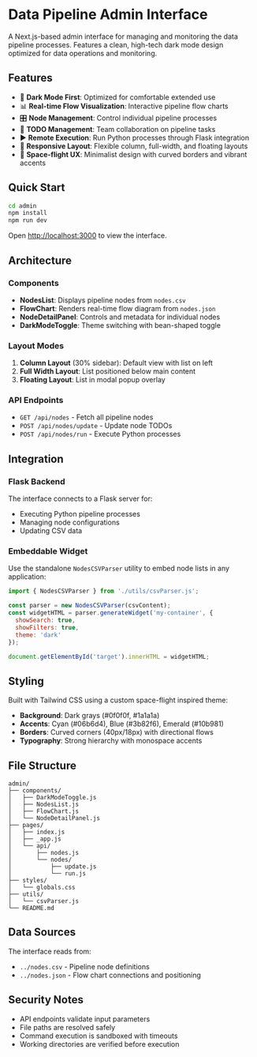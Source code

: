 # Data Pipeline Admin Interface

A Next.js-based admin interface for managing and monitoring the data pipeline processes. Features a clean, high-tech dark mode design optimized for data operations and monitoring.

## Features

- 🌙 **Dark Mode First**: Optimized for comfortable extended use
- 📊 **Real-time Flow Visualization**: Interactive pipeline flow charts
- 🎛️ **Node Management**: Control individual pipeline processes
- 📝 **TODO Management**: Team collaboration on pipeline tasks
- ▶️ **Remote Execution**: Run Python processes through Flask integration
- 📱 **Responsive Layout**: Flexible column, full-width, and floating layouts
- 🎨 **Space-flight UX**: Minimalist design with curved borders and vibrant accents

## Quick Start

```bash
cd admin
npm install
npm run dev
```

Open [http://localhost:3000](http://localhost:3000) to view the interface.

## Architecture

### Components

- **NodesList**: Displays pipeline nodes from `nodes.csv`
- **FlowChart**: Renders real-time flow diagram from `nodes.json`
- **NodeDetailPanel**: Controls and metadata for individual nodes
- **DarkModeToggle**: Theme switching with bean-shaped toggle

### Layout Modes

1. **Column Layout** (30% sidebar): Default view with list on left
2. **Full Width Layout**: List positioned below main content
3. **Floating Layout**: List in modal popup overlay

### API Endpoints

- `GET /api/nodes` - Fetch all pipeline nodes
- `POST /api/nodes/update` - Update node TODOs
- `POST /api/nodes/run` - Execute Python processes

## Integration

### Flask Backend

The interface connects to a Flask server for:
- Executing Python pipeline processes
- Managing node configurations
- Updating CSV data

### Embeddable Widget

Use the standalone `NodesCSVParser` utility to embed node lists in any application:

```javascript
import { NodesCSVParser } from './utils/csvParser.js';

const parser = new NodesCSVParser(csvContent);
const widgetHTML = parser.generateWidget('my-container', {
  showSearch: true,
  showFilters: true,
  theme: 'dark'
});

document.getElementById('target').innerHTML = widgetHTML;
```

## Styling

Built with Tailwind CSS using a custom space-flight inspired theme:

- **Background**: Dark grays (#0f0f0f, #1a1a1a)
- **Accents**: Cyan (#06b6d4), Blue (#3b82f6), Emerald (#10b981)
- **Borders**: Curved corners (40px/18px) with directional flows
- **Typography**: Strong hierarchy with monospace accents

## File Structure

```
admin/
├── components/
│   ├── DarkModeToggle.js
│   ├── NodesList.js
│   ├── FlowChart.js
│   └── NodeDetailPanel.js
├── pages/
│   ├── index.js
│   ├── _app.js
│   └── api/
│       ├── nodes.js
│       └── nodes/
│           ├── update.js
│           └── run.js
├── styles/
│   └── globals.css
├── utils/
│   └── csvParser.js
└── README.md
```

## Data Sources

The interface reads from:
- `../nodes.csv` - Pipeline node definitions
- `../nodes.json` - Flow chart connections and positioning

## Security Notes

- API endpoints validate input parameters
- File paths are resolved safely
- Command execution is sandboxed with timeouts
- Working directories are verified before execution